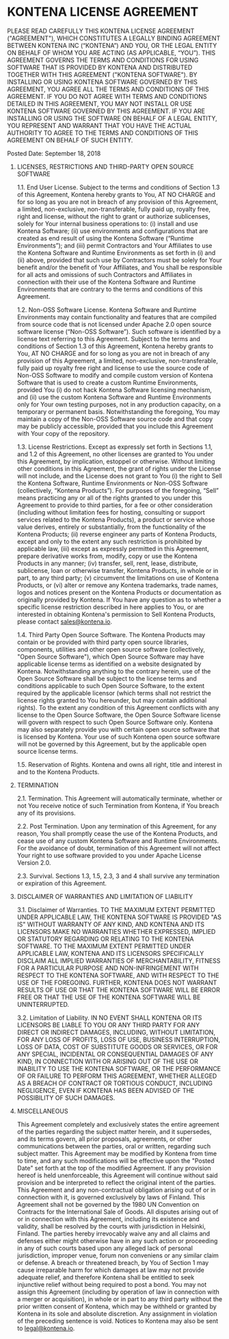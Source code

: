 # KONTENA LICENSE AGREEMENT

PLEASE READ CAREFULLY THIS KONTENA LICENSE AGREEMENT ("AGREEMENT"), WHICH CONSTITUTES A LEGALLY BINDING AGREEMENT BETWEEN KONTENA INC (“KONTENA”) AND YOU, OR THE LEGAL ENTITY ON BEHALF OF WHOM YOU ARE ACTING (AS APPLICABLE, “YOU”). THIS AGREEMENT GOVERNS THE TERMS AND CONDITIONS FOR USING SOFTWARE THAT IS PROVIDED BY KONTENA AND DISTRIBUTED TOGETHER WITH THIS AGREEMENT ("KONTENA SOFTWARE"). BY INSTALLING OR USING KONTENA SOFTWARE GOVERNED BY THIS AGREEMENT, YOU AGREE ALL THE TERMS AND CONDITIONS OF THIS AGREEMENT. IF YOU DO NOT AGREE WITH TERMS AND CONDITIONS DETAILED IN THIS AGREEMENT, YOU MAY NOT INSTALL OR USE KONTENA SOFTWARE GOVERNED BY THIS AGREEMENT. IF YOU ARE INSTALLING OR USING THE SOFTWARE ON BEHALF OF A LEGAL ENTITY, YOU REPRESENT AND WARRANT THAT YOU HAVE THE ACTUAL AUTHORITY TO AGREE TO THE TERMS AND CONDITIONS OF THIS AGREEMENT ON BEHALF OF SUCH ENTITY.

Posted Date: September 18, 2018

1.  LICENSES, RESTRICTIONS AND THIRD-PARTY OPEN SOURCE SOFTWARE

    1.1.	End User License. Subject to the terms and conditions of Section 1.3 of this Agreement, Kontena hereby grants to You, AT NO CHARGE and for so long as you are not in breach of any provision of this Agreement, a limited, non-exclusive, non-transferable, fully paid up, royalty free, right and license, without the right to grant or authorize sublicenses, solely for Your internal business operations to: (i) install and use Kontena Software; (ii) use environments and configurations that are created as end result of using the Kontena Software (“Runtime Environments”); and (iii) permit Contractors and Your Affiliates to use the Kontena Software and Runtime Environments as set forth in (i) and (ii) above, provided that such use by Contractors must be solely for Your benefit and/or the benefit of Your Affiliates, and You shall be responsible for all acts and omissions of such Contractors and Affiliates in connection with their use of the Kontena Software and Runtime Environments that are contrary to the terms and conditions of this Agreement.

    1.2.	Non-OSS Software License. Kontena Software and Runtime Environments may contain functionality and features that are compiled from source code that is not licensed under Apache 2.0 open source software license (“Non-OSS Software”). Such software is identified by a license text referring to this Agreement. Subject to the terms and conditions of Section 1.3 of this Agreement, Kontena hereby grants to You, AT NO CHARGE and for so long as you are not in breach of any provision of this Agreement, a limited, non-exclusive, non-transferable, fully paid up royalty free right and license to use the source code of Non-OSS Software to modify and compile custom version of Kontena Software that is used to create a custom Runtime Environments, provided You (i) do not hack Kontena Software licensing mechanism, and (ii) use the custom Kontena Software and Runtime Environments only for Your own testing purposes, not in any production capacity, on a temporary or permanent basis. Notwithstanding the foregoing, You may maintain a copy of the Non-OSS Software source code and that copy may be publicly accessible, provided that you include this Agreement with Your copy of the repository.

    1.3.	License Restrictions. Except as expressly set forth in Sections 1.1, and 1.2 of this Agreement, no other licenses are granted to You under this Agreement, by implication, estoppel or otherwise. Without limiting other conditions in this Agreement, the grant of rights under the License will not include, and the License does not grant to You (i) the right to Sell the Kontena Software, Runtime Environments or Non-OSS Software (collectively, “Kontena Products”). For purposes of the foregoing, “Sell” means practicing any or all of the rights granted to you under this Agreement to provide to third parties, for a fee or other consideration (including without limitation fees for hosting, consulting or support services related to the Kontena Products), a product or service whose value derives, entirely or substantially, from the functionality of the Kontena Products; (ii) reverse engineer any parts of Kontena Products, except and only to the extent any such restriction is prohibited by applicable law, (iii) except as expressly permitted in this Agreement, prepare derivative works from, modify, copy or use the Kontena Products in any manner; (iv) transfer, sell, rent, lease, distribute, sublicense, loan or otherwise transfer, Kontena Products, in whole or in part, to any third party; (v) circumvent the limitations on use of Kontena Products, or (vi) alter or remove any Kontena trademarks, trade names, logos and notices present on the Kontena Products or documentation as originally provided by Kontena. If You have any question as to whether a specific license restriction described in here applies to You, or are interested in obtaining Kontena's permission to Sell Kontena Products, please contact sales@kontena.io.

    1.4.	Third Party Open Source Software. The Kontena Products may contain or be provided with third party open source libraries, components, utilities and other open source software (collectively, "Open Source Software"), which Open Source Software may have applicable license terms as identified on a website designated by Kontena. Notwithstanding anything to the contrary herein, use of the Open Source Software shall be subject to the license terms and conditions applicable to such Open Source Software, to the extent required by the applicable licensor (which terms shall not restrict the license rights granted to You hereunder, but may contain additional rights). To the extent any condition of this Agreement conflicts with any license to the Open Source Software, the Open Source Software license will govern with respect to such Open Source Software only. Kontena may also separately provide you with certain open source software that is licensed by Kontena. Your use of such Kontena open source software will not be governed by this Agreement, but by the applicable open source license terms.

    1.5.	Reservation of Rights. Kontena and owns all right, title and interest in and to the Kontena Products.

2.	TERMINATION

    2.1.	Termination. This Agreement will automatically terminate, whether or not You receive notice of such Termination from Kontena, if You breach any of its provisions.

    2.2.	Post Termination. Upon any termination of this Agreement, for any reason, You shall promptly cease the use of the Kontena Products, and cease use of any custom Kontena Software and Runtime Environments. For the avoidance of doubt, termination of this Agreement will not affect Your right to use software provided to you under Apache License Version 2.0.

    2.3.	Survival. Sections 1.3, 1.5, 2.3, 3 and 4 shall survive any termination or expiration of this Agreement.

3.	DISCLAIMER OF WARRANTIES AND LIMITATION OF LIABILITY

    3.1.	Disclaimer of Warranties. TO THE MAXIMUM EXTENT PERMITTED UNDER APPLICABLE LAW, THE KONTENA SOFTWARE IS PROVIDED "AS IS" WITHOUT WARRANTY OF ANY KIND, AND KONTENA AND ITS LICENSORS MAKE NO WARRANTIES WHETHER EXPRESSED, IMPLIED OR STATUTORY REGARDING OR RELATING TO THE KONTENA SOFTWARE. TO THE MAXIMUM EXTENT PERMITTED UNDER APPLICABLE LAW, KONTENA AND ITS LICENSORS SPECIFICALLY DISCLAIM ALL IMPLIED WARRANTIES OF MERCHANTABILITY, FITNESS FOR A PARTICULAR PURPOSE AND NON-INFRINGEMENT WITH RESPECT TO THE KONTENA SOFTWARE, AND WITH RESPECT TO THE USE OF THE FOREGOING. FURTHER, KONTENA DOES NOT WARRANT RESULTS OF USE OR THAT THE KONTENA SOFTWARE WILL BE ERROR FREE OR THAT THE USE OF THE KONTENA SOFTWARE WILL BE UNINTERRUPTED.

    3.2.	Limitation of Liability. IN NO EVENT SHALL KONTENA OR ITS LICENSORS BE LIABLE TO YOU OR ANY THIRD PARTY FOR ANY DIRECT OR INDIRECT DAMAGES, INCLUDING, WITHOUT LIMITATION, FOR ANY LOSS OF PROFITS, LOSS OF USE, BUSINESS INTERRUPTION, LOSS OF DATA, COST OF SUBSTITUTE GOODS OR SERVICES, OR FOR ANY SPECIAL, INCIDENTAL OR CONSEQUENTIAL DAMAGES OF ANY KIND, IN CONNECTION WITH OR ARISING OUT OF THE USE OR INABILITY TO USE THE KONTENA SOFTWARE, OR THE PERFORMANCE OF OR FAILURE TO PERFORM THIS AGREEMENT, WHETHER ALLEGED AS A BREACH OF CONTRACT OR TORTIOUS CONDUCT, INCLUDING NEGLIGENCE, EVEN IF KONTENA HAS BEEN ADVISED OF THE POSSIBILITY OF SUCH DAMAGES.

4.	MISCELLANEOUS

    This Agreement completely and exclusively states the entire agreement of the parties regarding the subject matter herein, and it supersedes, and its terms govern, all prior proposals, agreements, or other communications between the parties, oral or written, regarding such subject matter. This Agreement may be modified by Kontena from time to time, and any such modifications will be effective upon the "Posted Date" set forth at the top of the modified Agreement. If any provision hereof is held unenforceable, this Agreement will continue without said provision and be interpreted to reflect the original intent of the parties. This Agreement and any non-contractual obligation arising out of or in connection with it, is governed exclusively by laws of Finland. This Agreement shall not be governed by the 1980 UN Convention on Contracts for the International Sale of Goods. All disputes arising out of or in connection with this Agreement, including its existence and validity, shall be resolved by the courts with jurisdiction in Helsinki, Finland. The parties hereby irrevocably waive any and all claims and defenses either might otherwise have in any such action or proceeding in any of such courts based upon any alleged lack of personal jurisdiction, improper venue, forum non conveniens or any similar claim or defense. A breach or threatened breach, by You of Section 1 may cause irreparable harm for which damages at law may not provide adequate relief, and therefore Kontena shall be entitled to seek injunctive relief without being required to post a bond. You may not assign this Agreement (including by operation of law in connection with a merger or acquisition), in whole or in part to any third party without the prior written consent of Kontena, which may be withheld or granted by Kontena in its sole and absolute discretion. Any assignment in violation of the preceding sentence is void. Notices to Kontena may also be sent to legal@kontena.io.